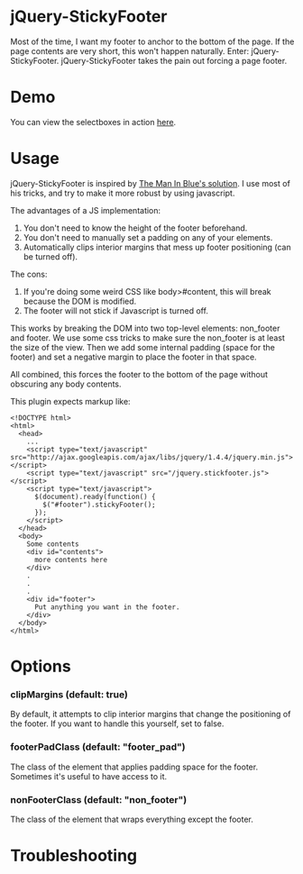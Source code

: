 # jQuery-StickyFooter

Most of the time, I want my footer to anchor to the bottom of the page. If the page contents 
are very short, this won't happen naturally. Enter: jQuery-StickyFooter. jQuery-StickyFooter 
takes the pain out forcing a page footer.

# Demo

You can view the selectboxes in action [here](http://dl.dropbox.com/u/124192/websites/jquerystickyfooter/index.html).
  
# Usage

jQuery-StickyFooter is inspired by [The Man In Blue's solution](http://www.themaninblue.com/writing/perspective/2005/08/29/).
I use most of his tricks, and try to make it more robust by using javascript.

The advantages of a JS implementation:

  1. You don't need to know the height of the footer beforehand.
  2. You don't need to manually set a padding on any of your elements.
  3. Automatically clips interior margins that mess up footer positioning (can be turned off).
    
The cons:

  1. If you're doing some weird CSS like body>#content, this will break because the DOM is modified.
  2. The footer will not stick if Javascript is turned off.

This works by breaking the DOM into two top-level elements: non_footer and footer.
We use some css tricks to make sure the non_footer is at least the size of the view.
Then we add some internal padding (space for the footer) and set a negative margin to 
place the footer in that space.

All combined, this forces the footer to the bottom of the page without obscuring 
any body contents.

This plugin expects markup like:

    <!DOCTYPE html>
    <html>
      <head>
        ...
        <script type="text/javascript" src="http://ajax.googleapis.com/ajax/libs/jquery/1.4.4/jquery.min.js"></script>
        <script type="text/javascript" src="/jquery.stickfooter.js"></script>
        <script type="text/javascript">
          $(document).ready(function() {
            $("#footer").stickyFooter();
          });
        </script>
      </head>
      <body>
        Some contents
        <div id="contents">
          more contents here
        </div>
        .
        .
        .
        <div id="footer">
          Put anything you want in the footer.
        </div>
      </body>
    </html>

# Options

### clipMargins (default: true)

By default, it attempts to clip interior margins that change the positioning of the footer. If you want to handle this yourself,
set to false.

### footerPadClass (default: "footer_pad")

The class of the element that applies padding space for the footer. Sometimes it's useful to have access to it.

### nonFooterClass (default: "non_footer")

The class of the element that wraps everything except the footer.

# Troubleshooting